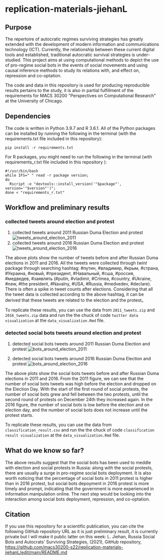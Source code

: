 # replication-materials-jiehanL
## Purpose
The repertoire of autocratic regimes surviving strategies has greatly extended with the development of modern information and communications technology (ICT). Currently, the relationship between these current digital tools and established, traditional autocratic survival strategies is under-studied. This project aims at using computational methods to depict the use of pro-regime social bots in the events of social movements and using causal inference methods to study its relations with, and effect on, repression and co-optation. 

The code and data in this repository is used for producing reproducible results pertains to the study, it is also in partial fulfillment of the requirements for MACS 30200 "Perspectives on Computational Research" at the University of Chicago.

## Dependencies
The code is written in Python 3.9.7 and R 3.6.1. All of the Python packages can be installed by running the following in the terminal (with the requirements.txt file included in this repository):

```
pip install -r requirements.txt
```
For R packages, you might need to run the following in the terminal (with requirements_r.txt file included in this repository ):
```
#!/usr/bin/bash
while IFS=" " read -r package version; 
do 
  Rscript -e "devtools::install_version('"$package"', version='"$version"')"; 
done < "requirements_r.txt"
```

## Workflow and preliminary results

### collected tweets around election and protest 
1. collected tweets around 2011 Russian Duma Election and protest
![tweets_around_election_2011](https://user-images.githubusercontent.com/65253017/165016966-800b721c-e3e3-431e-8fb1-a439d4629026.png)
2. collected tweets around 2016 Russian Duma Election and protest
![tweets_around_election_2016](https://user-images.githubusercontent.com/65253017/165016970-26b68e88-3f59-4472-82b1-0b02db94b18d.png)

The above plots show the number of tweets before and after Russian Duma elections in 2011 and 2016. All the tweets were collected through *twint* package through searching hashtag:
#путин, #владимир, #крым, #стpaна, #Украина, #новый, #президент, #Навальный, #сша, #россия, #медведев, #заявлять
(#putin, #vladimir, #Crimea, #country, #Ukraine, #new, #the president, #Navalny, #USA, #Russia, #medvedev, #declare). 
There is often a spike in tweet counts after elections. Considering that all the tweet data is collected according to the above hashtag, it can be derived that these tweets are related to the election and the protest。

To replicate these results, you can use the data from  ```2011_tweets.zip``` and ```2016_tweets.zip``` data and run the the chuck of code ```twitter data visualization``` at the ```data_visualization.Rmd``` file. 

### detected social bots tweets around election and protest 
1. detected social bots tweets around 2011 Russian Duma Election and protest
![bots_around_election_2011](https://user-images.githubusercontent.com/65253017/165017137-72dc3c73-5033-49ca-84b6-80938350263f.png)

2. detected social bots tweets around 2016 Russian Duma Election and protest
![bots_around_election_2016](https://user-images.githubusercontent.com/65253017/165017168-c15e37c8-44b0-41b4-9098-45e3b14e277e.png)

The above plots show the social bots tweets before and after Russian Duma elections in 2011 and 2016. 
From the 2011 figure, we can see that the number of social bots tweets was high before the election and dropped on the Election Day. With the start of the first round of social protests, the number of social bots grew and fell between the two protests, until the second round of protests on December 24th they increased again. 
In the 2016 figure, the number of social bots is low before the election and on election day, and the number of social bots does not increase until the protest starts. 

To replicate these results, you can use the data from  ```classification_result.csv``` and run the the chuck of code ```classification result visualization``` at the ```data_visualization.Rmd``` file. 

## What do we know so far? 
The above results suggest that the social bots has been used to meddle with election and social protests in Russia: along with the social protests, there are usually a surge in pro-regime social bots deployment. It is also worth noticing that the percentage of social bots in 2011 protest is higher than in 2016 protest, but social bots depoyment in 2016 protest is more timely and prompt, indicating that the government is more experienced in information manipulation online. 
The next step would be looking into the interaction among social bots deployment, repression, and co-optation. 

## Citation
If you use this repository for a scientific publication, you can cite the following GitHub repository URL as it is just preliminary result, it is currently private but I will make it public latter on this week:
L. Jiehan, Russia Social Bots and Autocrats' Surviving Strategies, (2021), GitHub repository, https://github.com/macs30200-s22/replication-materials-jiehanL/edit/main/README.md
